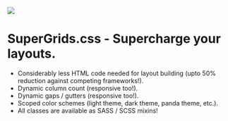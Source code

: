 ![](./Icon.png)

# SuperGrids.css - Supercharge your layouts.

- Considerably less HTML code needed for layout building (upto 50% reduction against competing frameworks!).
- Dynamic column count (responsive too!).
- Dynamic gaps / gutters (responsive too!).
- Scoped color schemes (light theme, dark theme, panda theme, etc.).
- All classes are available as SASS / SCSS mixins!
